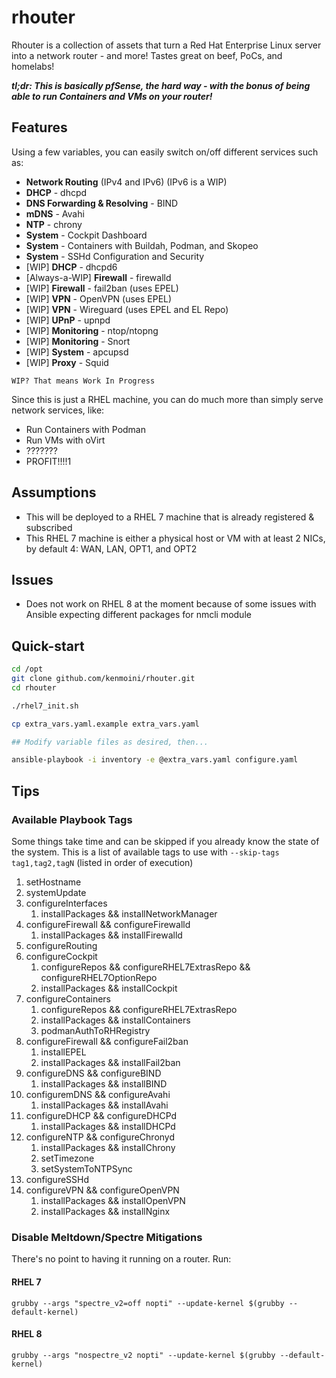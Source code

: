 # rhouter

Rhouter is a collection of assets that turn a Red Hat Enterprise Linux server into a network router - and more!  Tastes great on beef, PoCs, and homelabs!

***tl;dr: This is basically pfSense, the hard way - with the bonus of being able to run Containers and VMs on your router!***

## Features

Using a few variables, you can easily switch on/off different services such as:

- **Network Routing** (IPv4 and IPv6) (IPv6 is a WIP)
- **DHCP** - dhcpd
- **DNS Forwarding & Resolving** - BIND
- **mDNS** - Avahi
- **NTP** - chrony
- **System** - Cockpit Dashboard
- **System** - Containers with Buildah, Podman, and Skopeo
- **System** - SSHd Configuration and Security
- [WIP] **DHCP** - dhcpd6
- [Always-a-WIP] **Firewall** - firewalld
- [WIP] **Firewall** - fail2ban (uses EPEL)
- [WIP] **VPN** - OpenVPN (uses EPEL)
- [WIP] **VPN** - Wireguard (uses EPEL and EL Repo)
- [WIP] **UPnP** - upnpd
- [WIP] **Monitoring** - ntop/ntopng
- [WIP] **Monitoring** - Snort
- [WIP] **System** - apcupsd
- [WIP] **Proxy** - Squid

`WIP? That means Work In Progress`

Since this is just a RHEL machine, you can do much more than simply serve network services, like:

- Run Containers with Podman
- Run VMs with oVirt
- ???????
- PROFIT!!!!1

## Assumptions

- This will be deployed to a RHEL 7 machine that is already registered & subscribed
- This RHEL 7 machine is either a physical host or VM with at least 2 NICs, by default 4: WAN, LAN, OPT1, and OPT2

## Issues

- Does not work on RHEL 8 at the moment because of some issues with Ansible expecting different packages for nmcli module

## Quick-start

```bash
cd /opt
git clone github.com/kenmoini/rhouter.git
cd rhouter

./rhel7_init.sh

cp extra_vars.yaml.example extra_vars.yaml

## Modify variable files as desired, then...

ansible-playbook -i inventory -e @extra_vars.yaml configure.yaml
```

## Tips

### Available Playbook Tags

Some things take time and can be skipped if you already know the state of the system.  This is a list of available tags to use with `--skip-tags tag1,tag2,tagN` (listed in order of execution)

1. setHostname
2. systemUpdate
3. configureInterfaces
    1. installPackages && installNetworkManager
4. configureFirewall && configureFirewalld
    1. installPackages && installFirewalld
5. configureRouting
6. configureCockpit
    1. configureRepos && configureRHEL7ExtrasRepo && configureRHEL7OptionRepo
    2. installPackages && installCockpit
7. configureContainers
    1. configureRepos && configureRHEL7ExtrasRepo
    2. installPackages && installContainers
    3. podmanAuthToRHRegistry
8. configureFirewall && configureFail2ban
    1. installEPEL
    2. installPackages && installFail2ban
9. configureDNS && configureBIND
    1. installPackages && installBIND
10. configuremDNS && configureAvahi
    1. installPackages && installAvahi
11. configureDHCP && configureDHCPd
    1. installPackages && installDHCPd
12. configureNTP && configureChronyd
    1. installPackages && installChrony
    2. setTimezone
    3. setSystemToNTPSync
13. configureSSHd
14. configureVPN && configureOpenVPN
    1. installPackages && installOpenVPN
    2. installPackages && installNginx

### Disable Meltdown/Spectre Mitigations

There's no point to having it running on a router.  Run:

#### RHEL 7
`grubby --args "spectre_v2=off nopti" --update-kernel $(grubby --default-kernel)`

#### RHEL 8
`grubby --args "nospectre_v2 nopti" --update-kernel $(grubby --default-kernel)`

